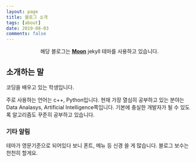 ```yaml
---
layout: page
title: 블로그 소개
tags: [about]
date: 2019-08-03
comments: false
---
```


<center>해당 블로그는 <a href="http://taylantatli.github.io/Moon"><b>Moon</b></a> jekyll 테마를 사용하고 있습니다.</center>

## 소개하는 말

코딩을 배우고 있는 학생입니다.

주로 사용하는 언어는 c++, Python입니다. 현재 가장 열심히 공부하고 있는 분야는 Data Analasys, Artificial Intelligence쪽입니다. 기본에 충실한 개발자가 될 수 있도록 알고리즘도 꾸준히 공부하고 있습니다.


### 기타 알림

테마가 영문기준으로 되어있다 보니 폰트, 메뉴 등 신경 쓸 게 많습니다. 블로그 보수는 천천히 할게요.

